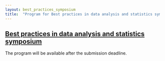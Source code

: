 ```yaml
---
layout: best_practices_symposium
title:  "Program for Best practices in data analysis and statistics symposium"
---
```

## [Best practices in data analysis and statistics symposium](index.html)

The program will be available after the submission deadline.